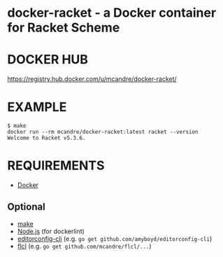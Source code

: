 # docker-racket - a Docker container for Racket Scheme

# DOCKER HUB

https://registry.hub.docker.com/u/mcandre/docker-racket/

# EXAMPLE

```
$ make
docker run --rm mcandre/docker-racket:latest racket --version
Welcome to Racket v5.3.6.
```

# REQUIREMENTS

* [Docker](https://www.docker.com/)

## Optional

* [make](http://www.gnu.org/software/make/)
* [Node.js](https://nodejs.org/en/) (for dockerlint)
* [editorconfig-cli](https://github.com/amyboyd/editorconfig-cli) (e.g. `go get github.com/amyboyd/editorconfig-cli`)
* [flcl](https://github.com/mcandre/flcl) (e.g. `go get github.com/mcandre/flcl/...`)

